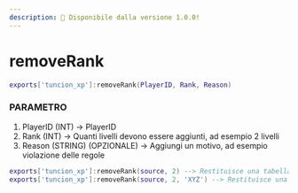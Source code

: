 ```yaml
---
description: 🔧 Disponibile dalla versione 1.0.0!
---
```


# removeRank

```lua title="Sintassi di esportazione"
exports['tuncion_xp']:removeRank(PlayerID, Rank, Reason)
```

### PARAMETRO

1. PlayerID <span className="color-blue">(INT)</span> <span className="color-orange">-> PlayerID</span>
2. Rank <span className="color-blue">(INT)</span> <span className="color-orange">-> Quanti livelli devono essere aggiunti, ad esempio 2 livelli</span>
3. Reason <span className="color-blue">(STRING) (OPZIONALE)</span> <span className="color-orange">-> Aggiungi un motivo, ad esempio violazione delle regole</span>

```lua
exports['tuncion_xp']:removeRank(source, 2) --> Restituisce una tabella con informazioni
exports['tuncion_xp']:removeRank(source, 2, 'XYZ') --> Restituisce una tabella con informazioni
```